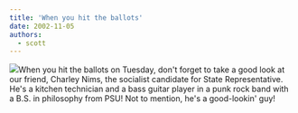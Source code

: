 ```yaml
---
title: 'When you hit the ballots'
date: 2002-11-05
authors:
  - scott
---
```


![](/images/blog-photos/nims4rep.gif)When you hit the ballots on Tuesday, don't forget to take a good look at our friend, Charley Nims, the socialist candidate for State Representative. He's a kitchen technician and a bass guitar player in a punk rock band with a B.S. in philosophy from PSU! Not to mention, he's a good-lookin' guy!
